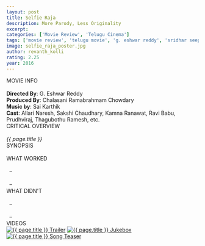 ```yaml
---
layout: post
title: Selfie Raja
description: More Parody, Less Originality
excerpt:
categories: ['Movie Review', 'Telugu Cinema']
tags: ['movie review', 'telugu movie', 'g. eshwar reddy', 'sridhar seepana', 'ravi babu', 'sai karthik', 'loganathan srinivasan', 'sakshi chaudhary', 'allari naresh', 'prudhviraj', 'thagubothu ramesh', 'kamna ranawat']
image: selfie_raja_poster.jpg
author: revanth_kolli
rating: 2.25
year: 2016
---
```


<div class="block block-dark block-lg block-first">
    <div class="block-title">MOVIE INFO</div>
    <br>
    <b>Directed By</b>: G. Eshwar Reddy
    <br><b>Produced By</b>: Chalasani Ramabrahmam Chowdary
    <br><b>Music by</b>: Sai Karthik
    <br><b>Cast</b>: Allari Naresh, Sakshi Chaudhary, Kamna Ranawat, Ravi Babu, Prudhviraj, Thagubothu Ramesh, etc.
</div>
<div class="block">
    <div class="block-title">CRITICAL OVERVIEW</div>
    <br>
     <i>{{ page.title }}</i> 
</div>
<div class="block">
    <div class="block-title">SYNOPSIS</div>
    <br>
    
</div>
<div class="block">
    <div class="block-title">WHAT WORKED</div>
    <br>&nbsp; &ndash; 
    <br><br>&nbsp; &ndash; 
</div>
<div class="block">
    <div class="block-title">WHAT DIDN'T</div>
    <br>&nbsp; &ndash; 
    <br><br>&nbsp; &ndash; 
</div>
<div class="block">
    <div class="block-title">VIDEOS</div>
    <div class="video-row">
        <a href="javascript:void(0);" onclick="watch('')"><img src="" alt="{{ page.title }} Trailer"/></a>
        <a href="javascript:void(0);" onclick="watch('')"><img src="" alt="{{ page.title }} Jukebox"/></a>
        <a href="javascript:void(0);" onclick="watch('')"><img src="" alt="{{ page.title }} Song Teaser"/></a>
    </div>
</div>